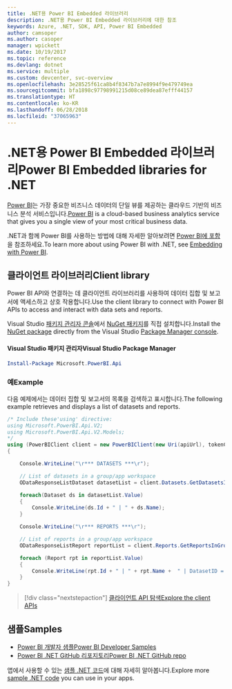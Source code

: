 ```yaml
---
title: .NET용 Power BI Embedded 라이브러리
description: .NET용 Power BI Embedded 라이브러리에 대한 참조
keywords: Azure, .NET, SDK, API, Power BI Embedded
author: camsoper
ms.author: casoper
manager: wpickett
ms.date: 10/19/2017
ms.topic: reference
ms.devlang: dotnet
ms.service: multiple
ms.custom: devcenter, svc-overview
ms.openlocfilehash: 3e28525f61ca8b4f8347b7a7e8994f9e479749ea
ms.sourcegitcommit: bfa1898c97798991215d08ce89dea87efff44157
ms.translationtype: HT
ms.contentlocale: ko-KR
ms.lasthandoff: 06/28/2018
ms.locfileid: "37065963"
---
```

# <a name="power-bi-embedded-libraries-for-net"></a><span data-ttu-id="f8eae-104">.NET용 Power BI Embedded 라이브러리</span><span class="sxs-lookup"><span data-stu-id="f8eae-104">Power BI Embedded libraries for .NET</span></span>

<span data-ttu-id="f8eae-105">[Power BI](https://powerbi.microsoft.com/)는 가장 중요한 비즈니스 데이터의 단일 뷰를 제공하는 클라우드 기반의 비즈니스 분석 서비스입니다.</span><span class="sxs-lookup"><span data-stu-id="f8eae-105">[Power BI](https://powerbi.microsoft.com/) is a cloud-based business analytics service that gives you a single view of your most critical business data.</span></span>

<span data-ttu-id="f8eae-106">.NET과 함께 Power BI를 사용하는 방법에 대해 자세한 알아보려면 [Power BI에 포함](https://powerbi.microsoft.com/en-us/documentation/powerbi-developer-embedding/)을 참조하세요.</span><span class="sxs-lookup"><span data-stu-id="f8eae-106">To learn more about using Power BI with .NET, see [Embedding with Power BI](https://powerbi.microsoft.com/en-us/documentation/powerbi-developer-embedding/).</span></span>

## <a name="client-library"></a><span data-ttu-id="f8eae-107">클라이언트 라이브러리</span><span class="sxs-lookup"><span data-stu-id="f8eae-107">Client library</span></span>

<span data-ttu-id="f8eae-108">Power BI API와 연결하는 데 클라이언트 라이브러리를 사용하여 데이터 집합 및 보고서에 액세스하고 상호 작용합니다.</span><span class="sxs-lookup"><span data-stu-id="f8eae-108">Use the client library to connect with Power BI APIs to access and interact with data sets and reports.</span></span>

<span data-ttu-id="f8eae-109">Visual Studio [패키지 관리자 콘솔][PackageManager]에서 [NuGet 패키지](https://www.nuget.org/packages/Microsoft.PowerBI.Api)를 직접 설치합니다.</span><span class="sxs-lookup"><span data-stu-id="f8eae-109">Install the [NuGet package](https://www.nuget.org/packages/Microsoft.PowerBI.Api) directly from the Visual Studio [Package Manager console][PackageManager].</span></span>

#### <a name="visual-studio-package-manager"></a><span data-ttu-id="f8eae-110">Visual Studio 패키지 관리자</span><span class="sxs-lookup"><span data-stu-id="f8eae-110">Visual Studio Package Manager</span></span>

```powershell
Install-Package Microsoft.PowerBI.Api
```

### <a name="example"></a><span data-ttu-id="f8eae-111">예</span><span class="sxs-lookup"><span data-stu-id="f8eae-111">Example</span></span>

<span data-ttu-id="f8eae-112">다음 예제에서는 데이터 집합 및 보고서의 목록을 검색하고 표시합니다.</span><span class="sxs-lookup"><span data-stu-id="f8eae-112">The following example retrieves and displays a list of datasets and reports.</span></span>

```csharp
/* Include these'using' directive:
using Microsoft.PowerBI.Api.V2;
using Microsoft.PowerBI.Api.V2.Models;
*/
using (PowerBIClient client = new PowerBIClient(new Uri(apiUrl), tokenCredentials))
{

    Console.WriteLine("\r*** DATASETS ***\r");

    // List of datasets in a group/app workspace
    ODataResponseListDataset datasetList = client.Datasets.GetDatasetsInGroup(groupId);

    foreach(Dataset ds in datasetList.Value)
    {
        Console.WriteLine(ds.Id + " | " + ds.Name);
    }

    Console.WriteLine("\r*** REPORTS ***\r");

    // List of reports in a group/app workspace
    ODataResponseListReport reportList = client.Reports.GetReportsInGroup(groupId);

    foreach (Report rpt in reportList.Value)
    {
        Console.WriteLine(rpt.Id + " | " + rpt.Name +  " | DatasetID = " + rpt.DatasetId);
    }
}
```

> [!div class="nextstepaction"]
> [<span data-ttu-id="f8eae-113">클라이언트 API 탐색</span><span class="sxs-lookup"><span data-stu-id="f8eae-113">Explore the client APIs</span></span>](https://powerbi.microsoft.com/documentation/powerbi-developer-rest-api-reference/)

## <a name="samples"></a><span data-ttu-id="f8eae-114">샘플</span><span class="sxs-lookup"><span data-stu-id="f8eae-114">Samples</span></span>

* [<span data-ttu-id="f8eae-115">Power BI 개발자 샘플</span><span class="sxs-lookup"><span data-stu-id="f8eae-115">Power BI Developer Samples</span></span>](https://github.com/Microsoft/PowerBI-Developer-Samples)
* [<span data-ttu-id="f8eae-116">Power BI .NET GitHub 리포지토리</span><span class="sxs-lookup"><span data-stu-id="f8eae-116">Power BI .NET GitHub repo</span></span>](https://github.com/Microsoft/PowerBI-CSharp)

<span data-ttu-id="f8eae-117">앱에서 사용할 수 있는 [샘플 .NET 코드](https://azure.microsoft.com/resources/samples/?platform=dotnet)에 대해 자세히 알아봅니다.</span><span class="sxs-lookup"><span data-stu-id="f8eae-117">Explore more [sample .NET code](https://azure.microsoft.com/resources/samples/?platform=dotnet) you can use in your apps.</span></span>

[PackageManager]: https://docs.microsoft.com/nuget/tools/package-manager-console
